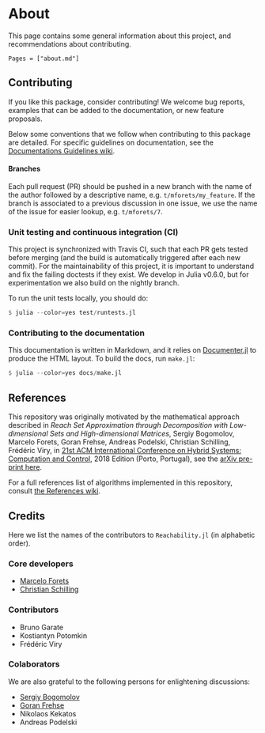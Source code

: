 # About

This page contains some general information about this project, and recommendations
about contributing.

```@contents
Pages = ["about.md"]
```

## Contributing

If you like this package, consider contributing! We welcome bug reports,
examples that can be added to the documentation, or new feature proposals.

Below some conventions that we follow when contributing
to this package are detailed. For specific guidelines on documentation, see the [Documentations Guidelines wiki](https://github.com/JuliaReach/LazySets.jl/wiki/Documentation-Guidelines).

#### Branches

Each pull request (PR) should be pushed in a new branch with the name of the author
followed by a descriptive name, e.g. `t/mforets/my_feature`. If the branch is associated
to a previous discussion in one issue, we use the name of the issue for easier
lookup, e.g. `t/mforets/7`.

### Unit testing and continuous integration (CI)

This project is synchronized with Travis CI, such that each PR gets tested
before merging (and the build is automatically triggered after each new commit).
For the maintainability of this project, it is important to understand and fix the
failing doctests if they exist. We develop in Julia v0.6.0, but for experimentation
we also build on the nightly branch.

To run the unit tests locally, you should do:

```julia
$ julia --color=yes test/runtests.jl
```

### Contributing to the documentation

This documentation is written in Markdown, and it relies on
[Documenter.jl](https://github.com/JuliaDocs/Documenter.jl) to produce the HTML
layout. To build the docs, run `make.jl`:

```julia
$ julia --color=yes docs/make.jl
```

## References

This repository was originally motivated by the mathematical approach described in *Reach Set Approximation through Decomposition with Low-dimensional Sets and High-dimensional Matrices*,  Sergiy Bogomolov, Marcelo Forets, Goran Frehse, Andreas Podelski, Christian Schilling, Frédéric Viry, in [21st ACM International Conference on Hybrid Systems: Computation and Control](https://www.hscc2018.deib.polimi.it/), 2018 Edition (Porto, Portugal), see the [arXiv pre-print here](https://arxiv.org/abs/1801.09526).

For a full references list of algorithms implemented in this repository, consult [the References wiki](https://github.com/JuliaReach/Reachability.jl/wiki/References).


## Credits

Here we list the names of the contributors to  `Reachability.jl` (in alphabetic order).

### Core developers

- [Marcelo Forets](http://main.marcelo-forets.fr/)
- [Christian Schilling](https://schillic.github.io/)

### Contributors

- Bruno Garate
- Kostiantyn Potomkin
- Frédéric Viry

### Colaborators

We are also grateful to the following persons for enlightening discussions: 

- [Sergiy Bogomolov](https://www.sergiybogomolov.com/)
- [Goran Frehse](https://sites.google.com/site/frehseg/) 
- Nikolaos Kekatos
- Andreas Podelski
